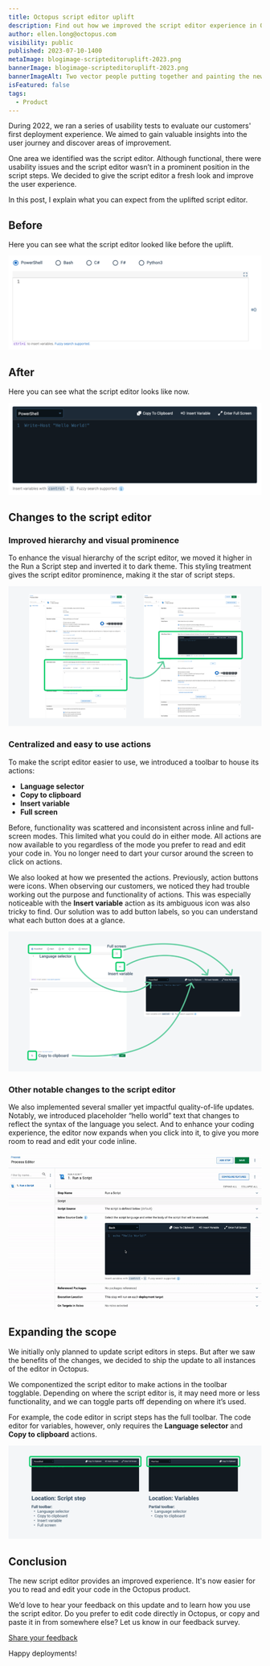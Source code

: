 ```yaml
---
title: Octopus script editor uplift
description: Find out how we improved the script editor experience in Octopus Deploy.
author: ellen.long@octopus.com
visibility: public
published: 2023-07-10-1400
metaImage: blogimage-scripteditoruplift-2023.png
bannerImage: blogimage-scripteditoruplift-2023.png
bannerImageAlt: Two vector people putting together and painting the new Octopus script editor UI.
isFeatured: false
tags: 
  - Product
---
```


During 2022, we ran a series of usability tests to evaluate our customers' first deployment experience. We aimed to gain valuable insights into the user journey and discover areas of improvement. 

One area we identified was the script editor. Although functional, there were usability issues and the script editor wasn’t in a prominent position in the script steps. We decided to give the script editor a fresh look and improve the user experience.

In this post, I explain what you can expect from the uplifted script editor.

## Before

Here you can see what the script editor looked like before the uplift.

![Screenshot of the previous script editor.](blogimage-scripteditorbefore-2023.png "width=500")


## After

Here you can see what the script editor looks like now.

![Screenshot of the new dark theme script editor.](blogimage-scripteditorafter-2023.png "width=500")

## Changes to the script editor

### Improved hierarchy and visual prominence

To enhance the visual hierarchy of the script editor, we moved it higher in the Run a Script step and inverted it to dark theme. This styling treatment gives the script editor prominence, making it the star of script steps.

![Before and after screenshots comparing the previous and current placement of the script editor in the Run a Script deployment process step.](blogimage-scriptplacement-2023.png "width=500")


### Centralized and easy to use actions

To make the script editor easier to use, we introduced a toolbar to house its actions: 

- **Language selector**
- **Copy to clipboard**
- **Insert variable** 
- **Full screen**

Before, functionality was scattered and inconsistent across inline and full-screen modes. This limited what you could do in either mode. All actions are now available to you regardless of the mode you prefer to read and edit your code in. You no longer need to dart your cursor around the screen to click on actions.

We also looked at how we presented the actions. Previously, action buttons were icons. When observing our customers, we noticed they had trouble working out the purpose and functionality of actions. This was especially noticeable with the **Insert variable** action as its ambiguous icon was also tricky to find. Our solution was to add button labels, so you can understand what each button does at a glance.

![Screenshots showing the before and after placement of script editor actions.](blogimage-scripttoolbar-2023.png "width=500")

### Other notable changes to the script editor

We also implemented several smaller yet impactful quality-of-life updates. Notably, we introduced placeholder “hello world” text that changes to reflect the syntax of the language you select. And to enhance your coding experience, the editor now expands when you click into it, to give you more room to read and edit your code inline.

![Gif shows the script editor expands when it is clicked, and placeholder “Hello World” syntax changes when a different coding language is selected.](bloggif-scriptexpand-2023.gif "width=500")


## Expanding the scope

We initially only planned to update script editors in steps. But after we saw the benefits of the changes, we decided to ship the update to all instances of the editor in Octopus. 

We componentized the script editor to make actions in the toolbar togglable. Depending on where the script editor is, it may need more or less functionality, and we can toggle parts off depending on where it’s used. 

For example, the code editor in script steps has the full toolbar. The code editor for variables, however, only requires the **Language selector** and **Copy to clipboard** actions.

![Screenshots comparing two versions of the script editor's toolbar. The first shows the script editor with all the toolbar actions, the second shows less actions.](blogimage-scriptcomponentization-2023.png "width=500")

## Conclusion

The new script editor provides an improved experience. It's now easier for you to read and edit your code in the Octopus product. 

We’d love to hear your feedback on this update and to learn how you use the script editor. Do you prefer to edit code directly in Octopus, or copy and paste it in from somewhere else? Let us know in our feedback survey.

<span><a class="btn btn-success" href="https://octopusdeploy.typeform.com/to/bJfRWHyf">Share your feedback</a></span>

Happy deployments!